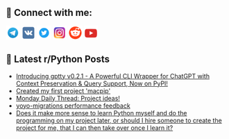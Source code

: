 ## 🔎 Connect with me:
[<img src="https://github.com/bullbesh/bullbesh/blob/main/images/Telegram.png" width="32" height="32" />](https://t.me/bullbesh)
[<img src="https://github.com/bullbesh/bullbesh/blob/main/images/VK.png" width="32" height="32" />](https://vk.com/bullbesh)
[<img src="https://github.com/bullbesh/bullbesh/blob/main/images/Twitter.png" width="32" height="32" />](https://twitter.com/bullbesh1)
[<img src="https://github.com/bullbesh/bullbesh/blob/main/images/Instagram.png" width="32" height="32" />](https://www.instagram.com/bullbesh)
[<img src="https://github.com/bullbesh/bullbesh/blob/main/images/Reddit.png" width="32" height="32" />](https://www.reddit.com/user/bullbesh)
[<img src="https://github.com/bullbesh/bullbesh/blob/main/images/YouTube.png" width="32" height="32" />](https://www.youtube.com/channel/UCtfjRs6uzgq5mfm8S06WTcg)

## 📕 Latest r/Python Posts
<!-- BLOG-POST-LIST:START -->
- [Introducing gptty v0.2.1 - A Powerful CLI Wrapper for ChatGPT with Context Preservation &amp; Query Support, Now on PyPI!](https://www.reddit.com/r/Python/comments/123aiqk/introducing_gptty_v021_a_powerful_cli_wrapper_for/)
- [Created my first project &#39;macpip&#39;](https://www.reddit.com/r/Python/comments/12366xj/created_my_first_project_macpip/)
- [Monday Daily Thread: Project ideas!](https://www.reddit.com/r/Python/comments/1234ii2/monday_daily_thread_project_ideas/)
- [yoyo-migrations performance feedback](https://www.reddit.com/r/Python/comments/1232r09/yoyomigrations_performance_feedback/)
- [Does it make more sense to learn Python myself and do the programming on my project later, or should I hire someone to create the project for me, that I can then take over once I learn it?](https://www.reddit.com/r/Python/comments/122wv7o/does_it_make_more_sense_to_learn_python_myself/)
<!-- BLOG-POST-LIST:END -->
